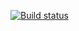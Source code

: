[![Build status](https://ci.appveyor.com/api/projects/status/gc4x395vkq5dvigp?svg=true)](https://ci.appveyor.com/project/mralexdyupin/selenide)